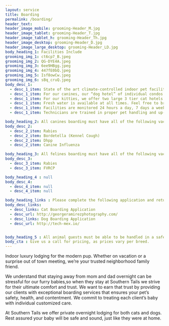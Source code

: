 ```yaml
---
layout: service
title: Boarding
permalink: /boarding/
header_text: 
header_image_mobile: grooming-Header_M.jpg
header_image_tablet: grooming-Header_T.jpg
header_image_tablet_h: grooming-Header_Th.jpg
header_image_desktop: grooming-Header_D.jpg
header_image_large_desktop: grooming-Header_LD.jpg
body_heading_1: Facilities Include
grooming_img_1: ct6cp7_B.jpeg
grooming_img_2: QG-DYE4A.jpeg
grooming_img_3: 6ee9HBgg.jpeg
grooming_img_4: 447fE0bQ.jpeg
grooming_img_5: Isf8owCw.jpeg
grooming_img_6: sBq_cruQ.jpeg
body_desc_1:
  - desc_1_item: State of the art climate-controlled indoor pet facility.
  - desc_1_item: For our canines, our “dog hotel” of individual condos standard with a cot and/or bed.
  - desc_1_item: For our kitties, we offer two large 3 tier cat hotels with their bathroom quarters at the bottom of each, and 2 cat trees for our tree dwellers. We only offer one extra large cat condo for one family, so please book in advance.
  - desc_1_item: Fresh water is available at all times. Feel free to bring any reminders of home, although all condos come standard with sterilized stainless steel dishes. All dogs get plenty of exercise during their frequent walks. Cats will have several toys and cat-trees to stimulate their play. These perks help pets acclimate to the Southern Tails community.
  - desc_1_item: Facilities are monitored 24 hours a day, 7 days a week to ensure everyone’s safety.
  - desc_1_item: Technicians are trained in proper pet handling and up-to-date pet first aid practices, including CPR.

body_heading_2: All canines boarding must have all of the following vaccinations current
body_desc_2:
  - desc_2_item: Rabies
  - desc_2_item: Bordetella (Kennel Cough)
  - desc_2_item: Dhpp
  - desc_2_item: Canine Influenza

body_heading_3: All felines boarding must have all of the following vaccinations current
body_desc_3:
  - desc_3_item: Rabies
  - desc_3_item: FVRCP

body_heading_4 : null
body_desc_4:
  - desc_4_item: null
  - desc_4_item: null

body_heading_links : Please complete the following application and return prior to boarding
body_desc_links:
  - desc_links: Cat Boarding Application
  - desc_url: http://georgeramirezphotography.com/
  - desc_links: Dog Boarding Application
  - desc_url: http://tech-mex.io/


body_heading_5 : All animal guests must be able to be handled in a safe, and loving manner, therefore we cannot permit overtly-aggressive animals.
body_cta : Give us a call for pricing, as prices vary per breed.
---
```

Indoor luxury lodging for the modern pup. Whether on vacation or a surprise out of town meeting, we’re your trusted neighborhood family friend.

We understand that staying away from mom and dad overnight can be stressful for our furry babies,so when they stay at Southern Tails we strive for their ultimate comfort and trust. We want to earn that trust by providing our clients with exceptional boarding services that ensures your pet’s safety, health, and contentment. We commit to treating each client’s baby with individual customized care.

At Southern Tails we offer private overnight lodging for both cats and dogs. Rest assured your baby will be safe and sound, just like they were at home.
